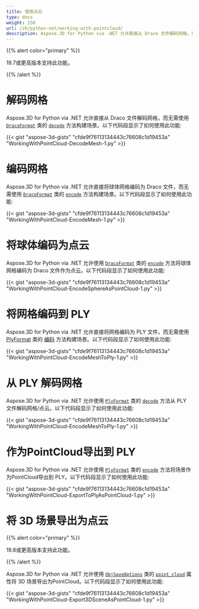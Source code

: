 ```yaml
---
title: 使用点云
type: docs
weight: 150
url: /zh/python-net/working-with-pointcloud/
description: Aspose.3D for Python via .NET 允许直接从 Draco 文件解码网格，而无需使用DracoFormat类的Decode方法构建场景。
---
```

{{% alert color="primary" %}} 

19.7或更高版本支持此功能。

{{% /alert %}} 
#  **解码网格**
Aspose.3D for Python via .NET 允许直接从 Draco 文件解码网格，而无需使用 [`DracoFormat`](https://reference.aspose.com/net/3d/aspose.threed.formats/dracoformat) 类的 [`decode`](https://reference.aspose.com/python/3d/aspose.threed.formats.dracoformat/decode/methods/1) 方法构建场景。以下代码段显示了如何使用此功能:



{{< gist "aspose-3d-gists" "cfde9f76113134443c76608c1d19453a" "WorkingWithPointCloud-DecodeMesh-1.py" >}}
#  **编码网格**
Aspose.3D for Python via .NET 允许直接将球体网格编码为 Draco 文件，而无需使用 [`DracoFormat`](https://reference.aspose.com/net/3d/aspose.threed.formats/dracoformat) 类的 [`encode`](https://reference.aspose.com/python/3d/aspose.threed.formats.dracoformat/encode/methods/2) 方法构建场景。以下代码段显示了如何使用此功能:



{{< gist "aspose-3d-gists" "cfde9f76113134443c76608c1d19453a" "WorkingWithPointCloud-EncodeMesh-1.py" >}}
#  **将球体编码为点云**
Aspose.3D for Python via .NET 允许使用 [`DracoFormat`](https://reference.aspose.com/net/3d/aspose.threed.formats/dracoformat) 类的 [`encode`](https://reference.aspose.com/python-net/3d/aspose.threed.formats.dracoformat/encode/methods/2) 方法将球体网格编码为 Draco 文件作为点云。以下代码段显示了如何使用此功能:



{{< gist "aspose-3d-gists" "cfde9f76113134443c76608c1d19453a" "WorkingWithPointCloud-EncodeSphereAsPointCloud-1.py" >}}
#  **将网格编码到 PLY**
Aspose.3D for Python via .NET 允许直接将网格编码为 PLY 文件，而无需使用 [PlyFormat](https://reference.aspose.com/net/3d/aspose.threed.formats/plyformat) 类的 [编码](https://reference.aspose.com/python-net/3d/aspose.threed.formats.plyformat/encode/methods/1) 方法构建场景。以下代码段显示了如何使用此功能:



{{< gist "aspose-3d-gists" "cfde9f76113134443c76608c1d19453a" "WorkingWithPointCloud-EncodeMeshToPly-1.py" >}}
#  **从 PLY 解码网格**
Aspose.3D for Python via .NET 允许使用 [`PlyFormat`](https://reference.aspose.com/net/3d/aspose.threed.formats/plyformat) 类的 [`decode`](https://reference.aspose.com/python-net/3d/aspose.threed.formats.plyformat/decode/methods/1) 方法从 PLY 文件解码网格/点云。以下代码段显示了如何使用此功能:



{{< gist "aspose-3d-gists" "cfde9f76113134443c76608c1d19453a" "WorkingWithPointCloud-EncodeMeshToPly-1.py" >}}
#  **作为PointCloud导出到 PLY**
Aspose.3D for Python via .NET 允许使用 [`PlyFormat`](https://reference.aspose.com/net/3d/aspose.threed.formats/plyformat) 类的 [`encode`](https://reference.aspose.com/python-net/3d/aspose.threed.formats.plyformat/encode/methods/1) 方法将场景作为PointCloud导出到 PLY。以下代码段显示了如何使用此功能:



{{< gist "aspose-3d-gists" "cfde9f76113134443c76608c1d19453a" "WorkingWithPointCloud-ExportToPlyAsPointCloud-1.py" >}}
#  **将 3D 场景导出为点云**
{{% alert color="primary" %}} 

19.8或更高版本支持此功能。

{{% /alert %}} 

Aspose.3D for Python via .NET 允许使用 [`ObjSaveOptions`](https://reference.aspose.com/net/3d/aspose.threed.formats/objsaveoptions) 类的 [`point_cloud`](https://reference.aspose.com/python-net/3d/aspose.threed.formats/objsaveoptions/properties/pointcloud) 属性将 3D 场景导出为PointCloud。以下代码段显示了如何使用此功能:

{{< gist "aspose-3d-gists" "cfde9f76113134443c76608c1d19453a" "WorkingWithPointCloud-Export3DSceneAsPointCloud-1.py" >}}
